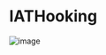 # IATHooking

![image](https://github.com/S12cybersecurity/IATHooking/assets/79543461/a2ec305b-8472-4880-8896-8f3c112b448a)


